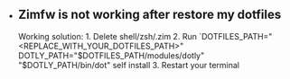- ## Zimfw is not working after restore my dotfiles
    Working solution:
        1. Delete shell/zsh/.zim 
        2. Run `DOTFILES_PATH="<REPLACE_WITH_YOUR_DOTFILES_PATH>" DOTLY_PATH="$DOTFILES_PATH/modules/dotly" "$DOTLY_PATH/bin/dot" self install
        3. Restart your terminal
